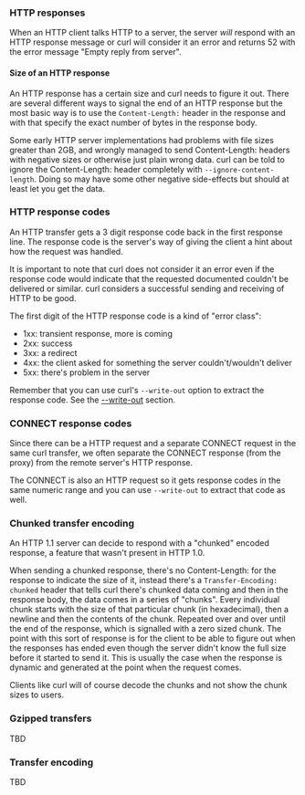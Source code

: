 ### HTTP responses

When an HTTP client talks HTTP to a server, the server *will* respond with an
HTTP response message or curl will consider it an error and returns 52 with
the error message "Empty reply from server".

#### Size of an HTTP response

An HTTP response has a certain size and curl needs to figure it out. There are
several different ways to signal the end of an HTTP response but the most
basic way is to use the `Content-Length:` header in the response and with that
specify the exact number of bytes in the response body.

Some early HTTP server implementations had problems with file sizes greater
than 2GB, and wrongly managed to send Content-Length: headers with negative
sizes or otherwise just plain wrong data. curl can be told to ignore the
Content-Length: header completely with `--ignore-content-length`. Doing so may
have some other negative side-effects but should at least let you get the
data.

### HTTP response codes

An HTTP transfer gets a 3 digit response code back in the first response line.
The response code is the server's way of giving the client a hint about how
the request was handled.

It is important to note that curl does not consider it an error even if the
response code would indicate that the requested documented couldn't be
delivered or similar. curl considers a successful sending and receiving of
HTTP to be good.

The first digit of the HTTP response code is a kind of "error class":

 - 1xx: transient response, more is coming
 - 2xx: success
 - 3xx: a redirect
 - 4xx: the client asked for something the server couldn't/wouldn't deliver
 - 5xx: there's problem in the server

Remember that you can use curl's `--write-out` option to extract the response
code. See the [--write-out](usingcurl-verbose.md#--writeout) section.

### CONNECT response codes

Since there can be a HTTP request and a separate CONNECT request in the same
curl transfer, we often separate the CONNECT response (from the proxy) from
the remote server's HTTP response.

The CONNECT is also an HTTP request so it gets response codes in the same
numeric range and you can use `--write-out` to extract that code as well.

### Chunked transfer encoding

An HTTP 1.1 server can decide to respond with a "chunked" encoded response, a
feature that wasn't present in HTTP 1.0.

When sending a chunked response, there's no Content-Length: for the response
to indicate the size of it, instead there's a `Transfer-Encoding: chunked`
header that tells curl there's chunked data coming and then in the response
body, the data comes in a series of "chunks". Every individual chunk starts
with the size of that particular chunk (in hexadecimal), then a newline and
then the contents of the chunk. Repeated over and over until the end of the
response, which is signalled with a zero sized chunk. The point with this sort
of response is for the client to be able to figure out when the responses has
ended even though the server didn't know the full size before it started to
send it. This is usually the case when the response is dynamic and generated
at the point when the request comes.

Clients like curl will of course decode the chunks and not show the chunk
sizes to users.

### Gzipped transfers

TBD

### Transfer encoding

TBD
